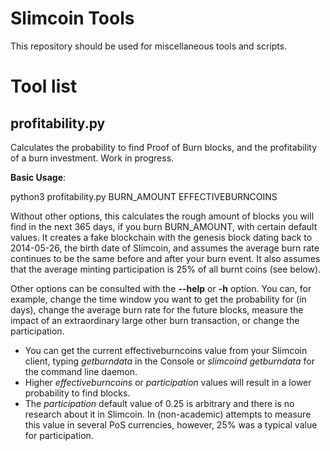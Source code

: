 # Slimcoin Tools

This repository should be used for miscellaneous tools and scripts.

# Tool list
## profitability.py

Calculates the probability to find Proof of Burn blocks, and the profitability of a burn investment. Work in progress.

**Basic Usage**:

  python3 profitability.py BURN_AMOUNT EFFECTIVEBURNCOINS

Without other options, this calculates the rough amount of blocks you will find in the next 365 days, if you burn BURN_AMOUNT, with certain default values. It creates a fake blockchain with the genesis block dating back to 2014-05-26, the birth date of Slimcoin, and assumes the average burn rate continues to be the same before and after your burn event. It also assumes that the average minting participation is 25% of all burnt coins (see below).

Other options can be consulted with the **--help** or **-h** option. You can, for example, change the time window you want to get the probability for (in days), change the average burn rate for the future blocks, measure the impact of an extraordinary large other burn transaction, or change the participation.

* You can get the current effectiveburncoins value from your Slimcoin client, typing *getburndata* in the Console or *slimcoind getburndata* for the command line daemon.
* Higher *effectiveburncoins* or *participation* values will result in a lower probability to find blocks.
* The *participation* default value of 0.25 is arbitrary and there is no research about it in Slimcoin. In (non-academic) attempts to measure this value in several PoS currencies, however, 25% was a typical value for participation.
